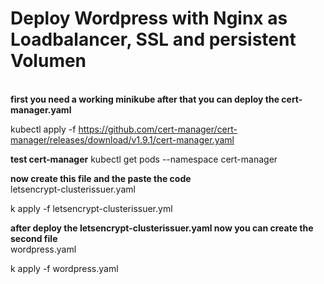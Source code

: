 <h1><strong>Deploy Wordpress with Nginx as Loadbalancer, SSL and persistent Volumen</strong></h1><br>
<strong>first you need a working minikube after that you can deploy the cert-manager.yaml</strong><br>

kubectl apply -f https://github.com/cert-manager/cert-manager/releases/download/v1.9.1/cert-manager.yaml

<strong>test cert-manager</strong>
kubectl get pods --namespace cert-manager

<strong>now create this file and the paste the code</strong><br>
letsencrypt-clusterissuer.yaml

k apply -f letsencrypt-clusterissuer.yml

<strong>after deploy the letsencrypt-clusterissuer.yaml now you can create the second file</strong><br>
wordpress.yaml

k apply -f wordpress.yaml
